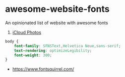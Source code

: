 # awesome-website-fonts
An opinionated list of website with awesome fonts



1. [iCloud Photos](https://www.icloud.com/#photos)
``` css
body {
    font-family: SFNSText,Helvetica Neue,sans-serif;
    text-rendering: optimizeLegibility;
    font-weight: 300;
}
```


- https://www.fontsquirrel.com/